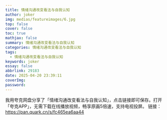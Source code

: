 ```yaml
---
title: 情绪沟通改变看法与自我认知
author: joker
img: medias/featureimages/6.jpg
top: false
cover: false
toc: true
mathjax: false
summary: 情绪沟通改变看法与自我认知
categories: 情绪沟通改变看法与自我认知
tags:
  - 情绪沟通改变看法与自我认知
keywords: joker
essay: false
abbrlink: 29183
date: 2025-04-20 23:39:11
coverImg:
password:
---
```


我用夸克网盘分享了「情绪沟通改变看法与自我认知」，点击链接即可保存。打开「夸克APP」，无需下载在线播放视频，畅享原画5倍速，支持电视投屏。
链接：https://pan.quark.cn/s/fc465ea6aa44
